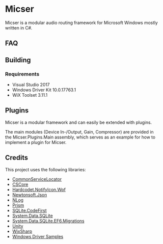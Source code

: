 # Micser
Micser is a modular audio routing framework for Microsoft Windows mostly written in C#.

## FAQ

## Building
### Requirements
* Visual Studio 2017
* Windows Driver Kit 10.0.17763.1
* WiX Toolset 3.11.1

## Plugins
Micser is a modular framework and can easily be extended with plugins.

The main modules (Device In-/Output, Gain, Compressor) are provided in the Micser.Plugins.Main assembly, which serves as an example for how to implement a plugin for Micser.

## Credits
This project uses the following libraries:
* [CommonServiceLocator](https://github.com/unitycontainer/commonservicelocator)
* [CSCore](https://github.com/filoe/cscore)
* [Hardcodet.NotifyIcon.Wpf](http://www.hardcodet.net/wpf-notifyicon)
* [Newtonsoft.Json](https://www.newtonsoft.com/json)
* [NLog](https://nlog-project.org/)
* [Prism](https://github.com/PrismLibrary/Prism)
* [SQLite.CodeFirst](https://github.com/msallin/SQLiteCodeFirst)
* [System.Data.SQLite](https://system.data.sqlite.org/index.html/doc/trunk/www/index.wiki)
* [System.Data.SQLite.EF6.Migrations](https://github.com/bubibubi/db2ef6migrations)
* [Unity](https://github.com/unitycontainer/unity)
* [WixSharp](https://github.com/oleg-shilo/wixsharp)
* [Windows Driver Samples](https://github.com/Microsoft/Windows-driver-samples)
